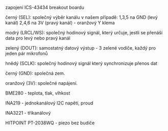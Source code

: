 zapojení ICS-43434 breakout boardu

černý (SEL): společný výběr kanálu  v našem případě:
1,3,5 na GND (levý kanál)
2,4,6 na 3V (pravý kanál) - oranžový Y klema

modrý (LRCL/WS): společný hodinový signál, který určuje, jestli se přenáší data pro levý nebo pravý kanál

zelený (DOUT): samostatný datový výstup - 3 zelené vodiče, každý pro jeden pár mikrofonů

hnědý (SCLK): společný hodinový signál který synchronizuje přenos dat

černý (GND): společná zem.

oranžový (3V): společné napájení.

BME280 - teplota, tlak, vlhkost

INA219 - jednokanálový I2C napětí, proud

INA3221 - tříkanálový

HITPOINT PT-2038WQ - piezo bez budiče  
